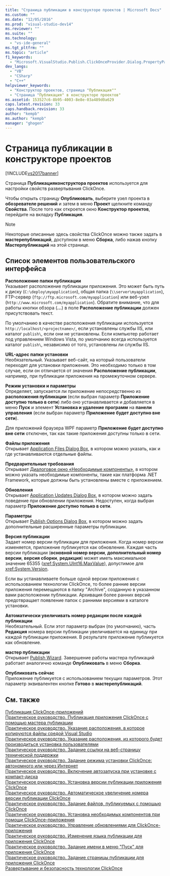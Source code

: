 ```yaml
---
title: "Страница публикации в конструкторе проектов | Microsoft Docs"
ms.custom: ""
ms.date: "12/05/2016"
ms.prod: "visual-studio-dev14"
ms.reviewer: ""
ms.suite: ""
ms.technology: 
  - "vs-ide-general"
ms.tgt_pltfrm: ""
ms.topic: "article"
f1_keywords: 
  - "Microsoft.VisualStudio.Publish.ClickOnceProvider.Dialog.PropertyPage"
dev_langs: 
  - "VB"
  - "CSharp"
  - "C++"
helpviewer_keywords: 
  - "Конструктор проектов, страница "Публикация""
  - "Страница "Публикация" в конструкторе проектов"
ms.assetid: 153527c6-8b95-4003-8e8e-03a489d0a629
caps.latest.revision: 33
caps.handback.revision: 33
author: "kempb"
ms.author: "kempb"
manager: "ghogen"
---
```

# Страница публикации в конструкторе проектов
[!INCLUDE[vs2017banner](../../code-quality/includes/vs2017banner.md)]

Страница **Публикацияконструктора проектов** используется для настройки свойств развертывания ClickOnce.  
  
 Чтобы открыть страницу **Опубликовать**, выберите узел проекта в **обозревателе решений** и затем в меню **Проект** щелкните команду **Свойства**. После того как откроется окно **Конструктор проектов**, перейдите на вкладку **Публикация**.  
  
> [!NOTE]
>  Некоторые описанные здесь свойства ClickOnce можно также задать в **мастерепубликаций**, доступном в меню **Сборка**, либо нажав кнопку **Мастерпубликаций** на этой странице.  
  
## Список элементов пользовательского интерфейса  
 **Расположение папки публикации**  
 Указывает расположение публикации приложения. Это может быть путь к диску \(`C:\deploy\myapplication`\), общая папка \(`\\server\myapplication`\), FTP\-сервер \(`ftp://ftp.microsoft.com/myapplication`\) или веб\-узел \(`http://www.microsoft.com/myapplication`\). Обратите внимание, что для работы кнопки обзора \(**...**\) в поле **Расположение публикации** должен присутствовать текст.  
  
 По умолчанию в качестве расположения публикации используется `http://localhost/<projectname>/`, если установлены службы IIS, или каталог `publish\`, если они не установлены. Если компьютер работает под управлением Windows Vista, по умолчанию всегда используется каталог `publish\`, независимо от того, установлены ли службы IIS.  
  
 **URL\-адрес папки установки**  
 Необязательный. Указывает веб\-сайт, на который пользователи переходят для установки приложения. Это необходимо только в том случае, если он отличается от значения **Расположение публикации**, например, при публикации приложения на промежуточном сервере.  
  
 **Режим установки и параметры**  
 Определяет, запускается ли приложение непосредственно из **расположения публикации** \(если выбран параметр **Приложение доступно только в сети**\) либо оно устанавливается и добавляется в меню **Пуск** и элемент **Установка и удаление программ** на **панели управления** \(если выбран параметр **Приложение будет доступно вне сети**\).  
  
 Для приложений браузера WPF параметр **Приложение будет доступно вне сети** отключен, так как такие приложения доступны только в сети.  
  
 **Файлы приложения**  
 Открывает [Application Files Dialog Box](http://msdn.microsoft.com/ru-ru/b06dff3a-b87a-4caf-996b-7a4acf8137a8), в котором можно указать, как и где устанавливаются отдельные файлы.  
  
 **Предварительные требования**  
 Открывает [Диалоговое окно «Необходимые компоненты»](../../ide/reference/prerequisites-dialog-box.md), в котором можно указать необходимые компоненты, такие как платформа .NET Framework, которые должны быть установлены вместе с приложением.  
  
 **Обновления**  
 Открывает [Application Updates Dialog Box](http://msdn.microsoft.com/ru-ru/8eca8743-8e68-4d04-bfd5-4dc0a9b2934f), в котором можно задать поведение при обновлении приложения. Недоступен, когда выбран параметр **Приложение доступно только в сети**.  
  
 **Параметры**  
 Открывает [Publish Options Dialog Box](http://msdn.microsoft.com/ru-ru/fd9baa1b-7311-4f9e-8ffb-ae50cf110592), в котором можно задать дополнительные расширенные параметры публикации.  
  
 **Версия публикации**  
 Задает номер версии публикации для приложения. Когда номер версии изменяется, приложение публикуется как обновление. Каждая часть версии публикации \(**основной номер версии**, **дополнительный номер версии**, **версия сборки**, **редакция**\) может иметь максимальное значение 65355 \(<xref:System.UInt16.MaxValue>\), допустимое для <xref:System.Version>.  
  
 Если вы устанавливаете больше одной версии приложения с использованием технологии ClickOnce, то более ранние версии приложения перемещаются в папку "Archive", созданную в указанном вами расположении публикации. Архивация более ранних версий предотвращает появление папок с ранними версиями в каталоге установки.  
  
 **Автоматически увеличивать номер редакции после каждой публикации**  
 Необязательный. Если этот параметр выбран \(по умолчанию\), часть **Редакция** номера версии публикации увеличивается на единицу при каждой публикации приложения. В результате приложение публикуется как обновление.  
  
 **мастер публикации**  
 Открывает [Publish Wizard](http://msdn.microsoft.com/ru-ru/fc6abebd-13d6-48e4-a567-fbc52dad0872). Завершение работы мастера публикаций работает аналогично команде **Опубликовать** в меню **Сборка**.  
  
 **Опубликовать сейчас**  
 Приложение публикуется с использованием текущих параметров. Этот параметр эквивалентен кнопке **Готово** в **мастерепубликаций**.  
  
## См. также  
 [Публикация ClickOnce\-приложений](../../deployment/publishing-clickonce-applications.md)   
 [Практическое руководство. Публикация приложения ClickOnce с помощью мастера публикации](../Topic/How%20to:%20Publish%20a%20ClickOnce%20Application%20using%20the%20Publish%20Wizard.md)   
 [Практическое руководство. Указание расположения, в которое копируются файлы средой Visual Studio](../../deployment/how-to-specify-where-visual-studio-copies-the-files.md)   
 [Практическое руководство. Указание расположения, из которого будет производиться установка пользователями](../../deployment/how-to-specify-the-location-where-end-users-will-install-from.md)   
 [Практическое руководство. Задание ссылки на веб\-страницу технической поддержки](../../deployment/how-to-specify-a-link-for-technical-support.md)   
 [Практическое руководство. Задание режима установки ClickOnce: автономного или через Интернет](../../deployment/how-to-specify-the-clickonce-offline-or-online-install-mode.md)   
 [Практическое руководство. Включение автозапуска при установке с компакт\-диска](../Topic/How%20to:%20Enable%20AutoStart%20for%20CD%20Installations.md)   
 [Практическое руководство. Установка версии публикации приложения ClickOnce](../Topic/How%20to:%20Set%20the%20ClickOnce%20Publish%20Version.md)   
 [Практическое руководство. Автоматическое увеличение номера версии публикации ClickOnce](../../deployment/how-to-automatically-increment-the-clickonce-publish-version.md)   
 [Практическое руководство. Задание файлов, публикуемых с помощью ClickOnce](../Topic/How%20to:%20Specify%20Which%20Files%20Are%20Published%20by%20ClickOnce.md)   
 [Практическое руководство. Установка необходимых компонентов при помощи ClickOnce\-приложения](../Topic/How%20to:%20Install%20Prerequisites%20with%20a%20ClickOnce%20Application.md)   
 [Практическое руководство. Управление обновлениями для ClickOnce\-приложения](../Topic/How%20to:%20Manage%20Updates%20for%20a%20ClickOnce%20Application.md)   
 [Практическое руководство. Изменение языка публикации для приложения ClickOnce](../../deployment/how-to-change-the-publish-language-for-a-clickonce-application.md)   
 [Практическое руководство. Задание имени в меню "Пуск" для приложения ClickOnce](../../deployment/how-to-specify-a-start-menu-name-for-a-clickonce-application.md)   
 [Практическое руководство. Задание страницы публикации для приложения ClickOnce](../../deployment/how-to-specify-a-publish-page-for-a-clickonce-application.md)   
 [Развертывание и безопасность технологии ClickOnce](../../deployment/clickonce-security-and-deployment.md)